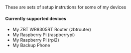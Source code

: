 These are sets of setup instrutions for some of my devices

#### Currently supported devices
* My ZBT WR8305RT Router (zbtrouter)
* My Raspberry Pi (raspberrypi)
* My Raspberry Pi (rpi2)
* My Backup Phone
